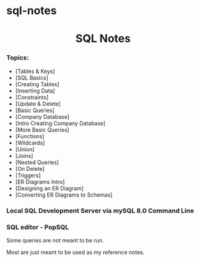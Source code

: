 # sql-notes
<h1 align="center">SQL Notes</h1> 

### Topics:

- [Tables & Keys] 
- [SQL Basics] 
- [Creating Tables] 
- [Inserting Data] 
- [Constraints] 
- [Update & Delete] 
- [Basic Queries] 
- [Company Database]
- [Intro Creating Company Database] 
- [More Basic Queries] 
- [Functions] 
- [Wildcards] 
- [Union] 
- [Joins] 
- [Nested Queries] 
- [On Delete] 
- [Triggers] 
- [ER Diagrams Intro] 
- [Designing an ER Diagram] 
- [Converting ER Diagrams to Schemas]


<h3>Local SQL Development Server via mySQL 8.0 Command Line</h3> 
<h3>SQL editor - PopSQL</h3>

<p>Some queries are not meant to be run. </p>
<p>Most are just meant to be used as my reference notes.</p>